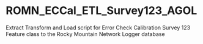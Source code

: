 # ROMN_ECCal_ETL_Survey123_AGOL
Extract Transform and Load script for Error Check Calibration Survey 123 Feature class to the Rocky Mountain Network Logger database
